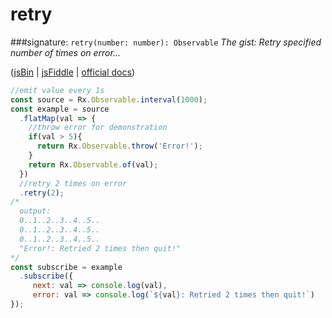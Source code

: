 # retry
###signature: `retry(number: number): Observable`
*The gist: Retry specified number of times on error...*

([jsBin](http://jsbin.com/yovacuxuqa/1/edit?js,console) | [jsFiddle](https://jsfiddle.net/qg6qfqLz/11/) | [ official docs](http://reactivex.io/rxjs/class/es6/Observable.js~Observable.html#instance-method-retry))
```js
//emit value every 1s
const source = Rx.Observable.interval(1000);
const example = source
  .flatMap(val => {
    //throw error for demonstration
    if(val > 5){
      return Rx.Observable.throw('Error!');
    }
    return Rx.Observable.of(val);
  })
  //retry 2 times on error
  .retry(2);
/*
  output: 
  0..1..2..3..4..5..
  0..1..2..3..4..5..
  0..1..2..3..4..5..
  "Error!: Retried 2 times then quit!"
*/
const subscribe = example
  .subscribe({
     next: val => console.log(val),
     error: val => console.log(`${val}: Retried 2 times then quit!`)
});
```